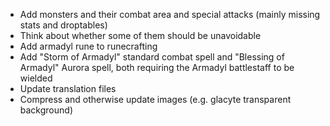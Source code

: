 * Add monsters and their combat area and special attacks (mainly missing stats and droptables)
 * Think about whether some of them should be unavoidable
* Add armadyl rune to runecrafting
* Add "Storm of Armadyl" standard combat spell and "Blessing of Armadyl" Aurora spell, both requiring the Armadyl battlestaff to be wielded
* Update translation files
* Compress and otherwise update images (e.g. glacyte transparent background)